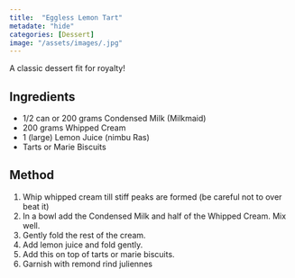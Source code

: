 ```yaml
---
title:  "Eggless Lemon Tart"
metadate: "hide"
categories: [Dessert]
image: "/assets/images/.jpg"
---
```


A classic dessert fit for royalty!  

## Ingredients

- 1/2 can or 200 grams Condensed Milk (Milkmaid)
- 200 grams Whipped Cream
- 1 (large) Lemon Juice (nimbu Ras)
- Tarts or Marie Biscuits

## Method

1. Whip whipped cream till stiff peaks are formed (be careful not to over beat it)
2. In a bowl add the Condensed Milk and half of the Whipped Cream. Mix well. 
3. Gently fold the rest of the cream. 
4. Add lemon juice and fold gently.
5. Add this on top of tarts or marie biscuits. 
6. Garnish with remond rind juliennes

